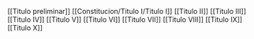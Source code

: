 [[Titulo preliminar]]
[[Constitucion/Titulo I/Titulo I]]
[[Titulo II]]
[[Titulo III]]
[[Titulo IV]]
[[Titulo V]]
[[Titulo VI]]
[[Titulo VII]]
[[Titulo VIII]]
[[Titulo IX]]
[[Titulo X]]

